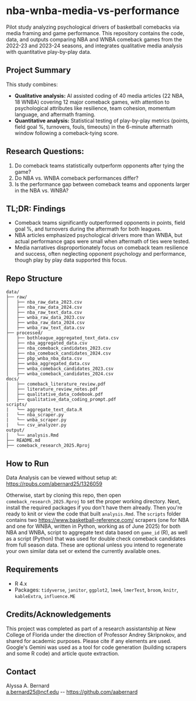 # nba-wnba-media-vs-performance
Pilot study analyzing psychological drivers of basketball comebacks via media framing and game performance. This repository contains the code, data, and outputs comparing NBA and WNBA comeback games from the 2022-23 and 2023-24 seasons, and integrates qualitative media analysis with quantitative play-by-play data. 

## Project Summary
This study combines: 
- **Qualitative analysis:** AI assisted coding of 40 media articles (22 NBA, 18 WNBA) covering 12 major comeback games, with attention to psychological attributes like resilience, team cohesion, momentum language, and aftermath framing.
- **Quantitative analysis:** Statistical testing of play-by-play metrics (points, field goal %, turnovers, fouls, timeouts) in the 6-minute aftermath window following a comeback-tying score.
  
## Research Questions:
1. Do comeback teams statistically outperform opponents after tying the game?
2. Do NBA vs. WNBA comeback performances differ?
3. Is the performance gap between comeback teams and opponents larger in the NBA vs. WNBA?

## TL;DR: Findings
- Comeback teams significantly outperformed opponents in points, field goal %, and turnovers during the aftermath for both leagues.
- NBA articles emphasized psychological drivers more than WNBA, but actual performance gaps were small when aftermath of ties were tested.
- Media narratives disproportionately focus on comeback team resilience and success, often neglecting opponent psychology and performance, though play by play data supported this focus.

## Repo Structure
```
data/
├── raw/
│   ├── nba_raw_data_2023.csv
│   ├── nba_raw_data_2024.csv
│   ├── nba_raw_text_data.csv
│   ├── wnba_raw_data_2023.csv
│   ├── wnba_raw_data_2024.csv
│   ├── wnba_raw_text_data.csv
├── processed/
│   ├── bothleague_aggregated_text_data.csv
│   ├── nba_aggregated_data.csv
│   ├── nba_comeback_candidates_2023.csv
│   ├── nba_comeback_candidates_2024.csv
│   ├── pbp_wnba_nba_data.csv
│   ├── wnba_aggregated_data.csv
│   ├── wnba_comeback_candidates_2023.csv
│   ├── wnba_comeback_candidates_2024.csv
docs/
│   ├── comeback_literature_review.pdf
│   ├── literature_review_notes.pdf
│   ├── qualitative_data_codebook.pdf
│   ├── qualitative_data_coding_prompt.pdf
scripts/
|   └── aggregate_text_data.R
|   └── nba_scraper.py
|   └── wnba_scraper.py
|   └── csv_analyzer.py
output/
│   └── analysis.Rmd  
├── README.md
├── comeback_research_2025.Rproj
```

## How to Run
Data Analysis can be viewed without setup at:
https://rpubs.com/abernard25/1326059

Otherwise, start by cloning this repo, then open `comeback_research_2025.Rproj` to set the proper working directory. Next, install the required packages if you don't have them already. Then you're ready to knit or view the code that built `analysis.Rmd`. The `scripts` folder contains two https://www.basketball-reference.com/ scrapers (one for NBA and one for WNBA, written in Python, working as of June 2025) for both NBA and WNBA, script to aggregate text data based on `game_id` (R), as well as a script (Python) that was used for double check comeback candidates from full season data. These are optional unless you intend to regenerate your own similar data set or extend the currently available ones. 

## Requirements
- R 4.x
- Packages: `tidyverse`, `janitor`, `ggplot2`, `lme4`, `lmerTest`, `broom`, `knitr`, `kableExtra`, `influence.ME`

## Credits/Acknowledgements
This project was completed as part of a research assistantship at New College of Florida under the direction of Professor Andrey Skripnokov, and shared for academic purposes. Please cite if any elements are used. Google's Gemini was used as a tool for code generation (building scrapers and some R code) and article quote extraction. 

## Contact
Alyssa A. Bernard  
a.bernard25@ncf.edu -- https://github.com/aabernard
